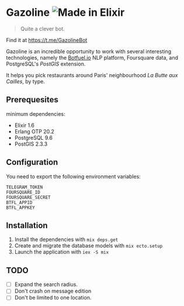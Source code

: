 # Gazoline ![Made in Elixir](https://cdn.rawgit.com/tchoutri/botfuel-elixir-sdk/master/elixir.svg)

>Quite a clever bot.

Find it at https://t.me/GazolineBot

Gazoline is an incredible opportunity to work with several interesting technologies, namely the [Botfuel.io](https://botfuel.io) NLP platform, Foursquare
data, and PostgreSQL's *PostGIS* extension.

It helps you pick restaurants around Paris' neighbourhood *La Butte aux Cailles*, by type.

## Prerequesites

minimum dependencies:

* Elixir 1.6
* Erlang OTP 20.2
* PostgreSQL 9.6
* PostGIS 2.3.3

## Configuration

You need to export the following environment variables:

```
TELEGRAM_TOKEN
FOURSQUARE_ID
FOURSQUARE_SECRET
BTFL_APPID
BTFL_APPKEY
```

## Installation

1. Install the dependencies with `mix deps.get`
2. Create and migrate the database models with `mix ecto.setup`
4. Launch the application with `iex -S mix`


## TODO

- [ ] Expand the search radius.
- [ ] Don't crash on message edition
- [ ] Don't be limited to one location.

